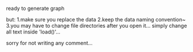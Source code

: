 ready to generate graph 


but: 
	1.make sure you replace the data
	2.keep the data naming convention~
	3.you may have to change file directories after you open it... simply change all text inside 'load()'...
	
	
	
sorry for not writing any comment...